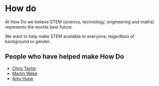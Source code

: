 
# How do

At How Do we believe STEM (science, technology, engineering and maths) represents the worlds best future.

We want to help make STEM available to everyone, regardless of background or gender. 

## People who have helped make How Do
- [Chris Taylor](https://twitter.com/ctdesign)
- [Martin Wake](https://twitter.com/martinwake)
- [Amy Hupe](https://twitter.com/Amy_Hupe)
